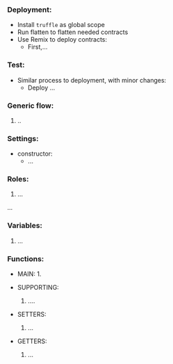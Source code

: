 ### Deployment:
 - Install `truffle` as global scope
 - Run flatten to flatten needed contracts
 - Use Remix to deploy contracts:
    + First,...

### Test:
 - Similar process to deployment, with minor changes:
    + Deploy ...
  
### Generic flow:
  1. ..
  

### Settings:
- constructor:
    + ...

### Roles:
  1. ...

...

### Variables:
  1. ...

### Functions:
- MAIN:
   1. 

- SUPPORTING:
    1. ....

- SETTERS:
    1. ...

- GETTERS:
    1. ...

